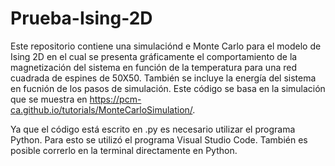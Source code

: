 # Prueba-Ising-2D

Este repositorio contiene una simulaciónd e Monte Carlo para el modelo de Ising 2D en el cual se presenta gráficamente el comportamiento de la magnetización del sistema en función de la temperatura para una red cuadrada de espines de 50X50. También se incluye la energía del sistema en fucnión de los pasos de simulación. Este código se basa en la simulación que se muestra en https://pcm-ca.github.io/tutorials/MonteCarloSimulation/.

Ya que el código está escrito en .py es necesario utilizar el programa Python. Para esto se utilizó el programa Visual Studio Code. También es posible correrlo en la terminal directamente en Python.
